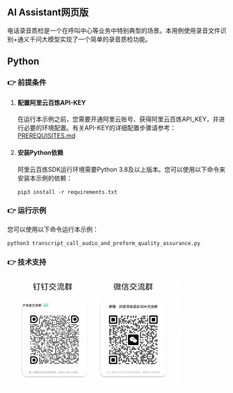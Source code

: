 [comment]: # (title and brief introduction of the sample)
## AI Assistant网页版
电话录音质检是一个在呼叫中心等业务中特别典型的场景。本用例使用录音文件识别+通义千问大模型实现了一个简单的录音质检功能。

## Python

[comment]: # (prerequisites)
### :point_right: 前提条件

1. #### 配置阿里云百炼API-KEY

    在运行本示例之前，您需要开通阿里云账号、获得阿里云百炼API_KEY，并进行必要的环境配置。有关API-KEY的详细配置步骤请参考：[PREREQUISITES.md](../../../../PREREQUISITES.md)

1. #### 安装Python依赖

    阿里云百炼SDK运行环境需要Python 3.8及以上版本。您可以使用以下命令来安装本示例的依赖：
    ```commandline
    pip3 install -r requirements.txt
    ```

[comment]: # (how to run the sample and expected results)
### :point_right: 运行示例

您可以使用以下命令运行本示例：
```commandline
python3 transcript_call_audio_and_preform_quality_assurance.py
```

[comment]: # (technical support of the sample)
### :point_right: 技术支持
<img src="../../../docs/image/groups.png" width="400"/>
